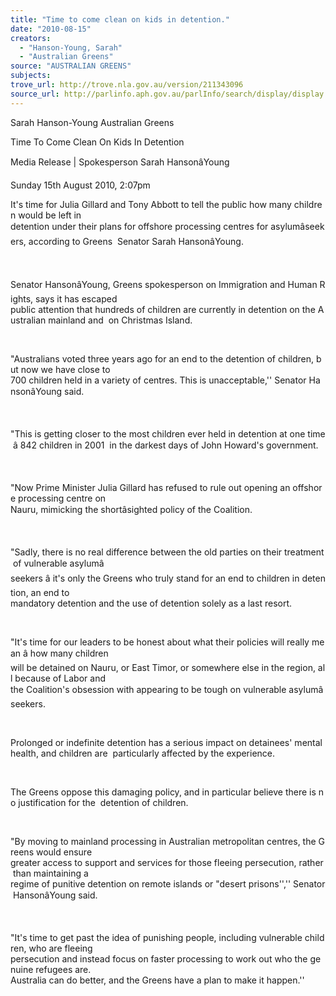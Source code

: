 ```yaml
---
title: "Time to come clean on kids in detention."
date: "2010-08-15"
creators:
  - "Hanson-Young, Sarah"
  - "Australian Greens"
source: "AUSTRALIAN GREENS"
subjects:
trove_url: http://trove.nla.gov.au/version/211343096
source_url: http://parlinfo.aph.gov.au/parlInfo/search/display/display.w3p;query=Id%3A%22media/pressrel/NRNX6%22
---
```


 Sarah Hanson-Young   Australian Greens   

 Time To Come Clean On Kids In Detention 

 Media Release | Spokesperson Sarah HansonâYoung  

 Sunday 15th August 2010, 2:07pm 

 It's time for Julia Gillard and Tony Abbott to tell the public how many children would be left in  detention under their plans for offshore processing centres for asylumâseekers, according to Greens  Senator Sarah HansonâYoung. 

  

 Senator HansonâYoung, Greens spokesperson on Immigration and Human Rights, says it has escaped  public attention that hundreds of children are currently in detention on the Australian mainland and  on Christmas Island. 

  

 "Australians voted three years ago for an end to the detention of children, but now we have close to  700 children held in a variety of centres. This is unacceptable,'' Senator HansonâYoung said. 

  

 "This is getting closer to the most children ever held in detention at one time â 842 children in 2001  in the darkest days of John Howard's government. 

  

 "Now Prime Minister Julia Gillard has refused to rule out opening an offshore processing centre on  Nauru, mimicking the shortâsighted policy of the Coalition. 

  

 "Sadly, there is no real difference between the old parties on their treatment of vulnerable asylumâ seekers â it's only the Greens who truly stand for an end to children in detention, an end to  mandatory detention and the use of detention solely as a last resort. 

  

 "It's time for our leaders to be honest about what their policies will really mean â how many children  will be detained on Nauru, or East Timor, or somewhere else in the region, all because of Labor and  the Coalition's obsession with appearing to be tough on vulnerable asylumâseekers. 

  

 Prolonged or indefinite detention has a serious impact on detainees' mental health, and children are  particularly affected by the experience. 

  

 The Greens oppose this damaging policy, and in particular believe there is no justification for the  detention of children. 

  

 "By moving to mainland processing in Australian metropolitan centres, the Greens would ensure  greater access to support and services for those fleeing persecution, rather than maintaining a  regime of punitive detention on remote islands or "desert prisons'','' Senator HansonâYoung said. 

  

 "It's time to get past the idea of punishing people, including vulnerable children, who are fleeing  persecution and instead focus on faster processing to work out who the genuine refugees are.  Australia can do better, and the Greens have a plan to make it happen.'' 


